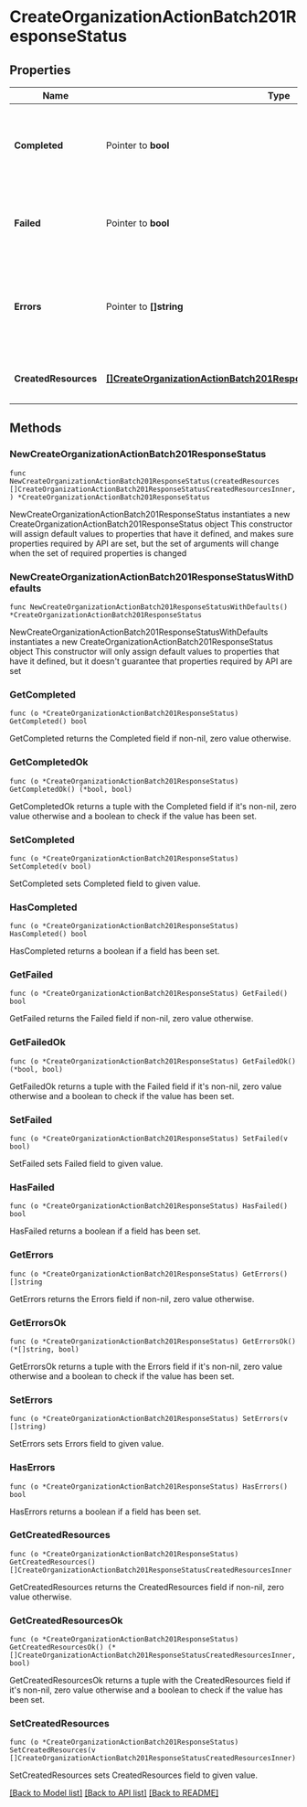 # CreateOrganizationActionBatch201ResponseStatus

## Properties

Name | Type | Description | Notes
------------ | ------------- | ------------- | -------------
**Completed** | Pointer to **bool** | Flag describing whether all actions in the action batch have completed | [optional] 
**Failed** | Pointer to **bool** | Flag describing whether any actions in the action batch failed | [optional] 
**Errors** | Pointer to **[]string** | List of errors encountered when running actions in the action batch | [optional] 
**CreatedResources** | [**[]CreateOrganizationActionBatch201ResponseStatusCreatedResourcesInner**](CreateOrganizationActionBatch201ResponseStatusCreatedResourcesInner.md) | Resources created as a result of this action batch | 

## Methods

### NewCreateOrganizationActionBatch201ResponseStatus

`func NewCreateOrganizationActionBatch201ResponseStatus(createdResources []CreateOrganizationActionBatch201ResponseStatusCreatedResourcesInner, ) *CreateOrganizationActionBatch201ResponseStatus`

NewCreateOrganizationActionBatch201ResponseStatus instantiates a new CreateOrganizationActionBatch201ResponseStatus object
This constructor will assign default values to properties that have it defined,
and makes sure properties required by API are set, but the set of arguments
will change when the set of required properties is changed

### NewCreateOrganizationActionBatch201ResponseStatusWithDefaults

`func NewCreateOrganizationActionBatch201ResponseStatusWithDefaults() *CreateOrganizationActionBatch201ResponseStatus`

NewCreateOrganizationActionBatch201ResponseStatusWithDefaults instantiates a new CreateOrganizationActionBatch201ResponseStatus object
This constructor will only assign default values to properties that have it defined,
but it doesn't guarantee that properties required by API are set

### GetCompleted

`func (o *CreateOrganizationActionBatch201ResponseStatus) GetCompleted() bool`

GetCompleted returns the Completed field if non-nil, zero value otherwise.

### GetCompletedOk

`func (o *CreateOrganizationActionBatch201ResponseStatus) GetCompletedOk() (*bool, bool)`

GetCompletedOk returns a tuple with the Completed field if it's non-nil, zero value otherwise
and a boolean to check if the value has been set.

### SetCompleted

`func (o *CreateOrganizationActionBatch201ResponseStatus) SetCompleted(v bool)`

SetCompleted sets Completed field to given value.

### HasCompleted

`func (o *CreateOrganizationActionBatch201ResponseStatus) HasCompleted() bool`

HasCompleted returns a boolean if a field has been set.

### GetFailed

`func (o *CreateOrganizationActionBatch201ResponseStatus) GetFailed() bool`

GetFailed returns the Failed field if non-nil, zero value otherwise.

### GetFailedOk

`func (o *CreateOrganizationActionBatch201ResponseStatus) GetFailedOk() (*bool, bool)`

GetFailedOk returns a tuple with the Failed field if it's non-nil, zero value otherwise
and a boolean to check if the value has been set.

### SetFailed

`func (o *CreateOrganizationActionBatch201ResponseStatus) SetFailed(v bool)`

SetFailed sets Failed field to given value.

### HasFailed

`func (o *CreateOrganizationActionBatch201ResponseStatus) HasFailed() bool`

HasFailed returns a boolean if a field has been set.

### GetErrors

`func (o *CreateOrganizationActionBatch201ResponseStatus) GetErrors() []string`

GetErrors returns the Errors field if non-nil, zero value otherwise.

### GetErrorsOk

`func (o *CreateOrganizationActionBatch201ResponseStatus) GetErrorsOk() (*[]string, bool)`

GetErrorsOk returns a tuple with the Errors field if it's non-nil, zero value otherwise
and a boolean to check if the value has been set.

### SetErrors

`func (o *CreateOrganizationActionBatch201ResponseStatus) SetErrors(v []string)`

SetErrors sets Errors field to given value.

### HasErrors

`func (o *CreateOrganizationActionBatch201ResponseStatus) HasErrors() bool`

HasErrors returns a boolean if a field has been set.

### GetCreatedResources

`func (o *CreateOrganizationActionBatch201ResponseStatus) GetCreatedResources() []CreateOrganizationActionBatch201ResponseStatusCreatedResourcesInner`

GetCreatedResources returns the CreatedResources field if non-nil, zero value otherwise.

### GetCreatedResourcesOk

`func (o *CreateOrganizationActionBatch201ResponseStatus) GetCreatedResourcesOk() (*[]CreateOrganizationActionBatch201ResponseStatusCreatedResourcesInner, bool)`

GetCreatedResourcesOk returns a tuple with the CreatedResources field if it's non-nil, zero value otherwise
and a boolean to check if the value has been set.

### SetCreatedResources

`func (o *CreateOrganizationActionBatch201ResponseStatus) SetCreatedResources(v []CreateOrganizationActionBatch201ResponseStatusCreatedResourcesInner)`

SetCreatedResources sets CreatedResources field to given value.



[[Back to Model list]](../README.md#documentation-for-models) [[Back to API list]](../README.md#documentation-for-api-endpoints) [[Back to README]](../README.md)


